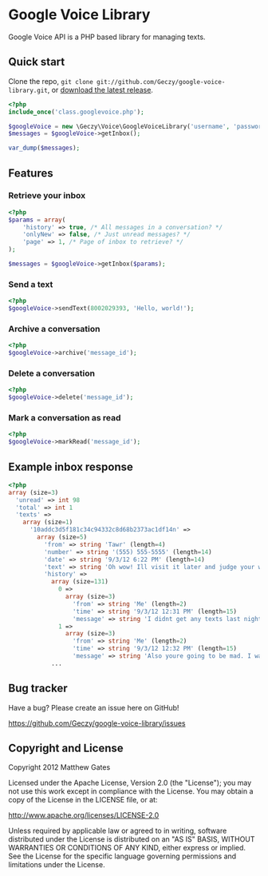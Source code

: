 Google Voice Library
=================

Google Voice API is a PHP based library for managing texts.

Quick start
------------

Clone the repo, `git clone git://github.com/Geczy/google-voice-library.git`, or [download the latest release](https://github.com/Geczy/google-voice-library/zipball/master).

```php
<?php
include_once('class.googlevoice.php');

$googleVoice = new \Geczy\Voice\GoogleVoiceLibrary('username', 'password');
$messages = $googleVoice->getInbox();

var_dump($messages);
```

Features
------------

### Retrieve your inbox

```php
<?php
$params = array(
	'history' => true, /* All messages in a conversation? */
	'onlyNew' => false, /* Just unread messages? */
	'page' => 1, /* Page of inbox to retrieve? */
);

$messages = $googleVoice->getInbox($params);
```

### Send a text

```php
<?php
$googleVoice->sendText(8002029393, 'Hello, world!');
```

### Archive a conversation

```php
<?php
$googleVoice->archive('message_id');
```

### Delete a conversation

```php
<?php
$googleVoice->delete('message_id');
```

### Mark a conversation as read

```php
<?php
$googleVoice->markRead('message_id');
```

Example inbox response
------------

```php
<?php
array (size=3)
  'unread' => int 98
  'total' => int 1
  'texts' =>
	array (size=1)
	  '10addc3d5f181c34c94332c8d68b2373ac1df14n' =>
		array (size=5)
		  'from' => string 'Tawr' (length=4)
		  'number' => string '(555) 555-5555' (length=14)
		  'date' => string '9/3/12 6:22 PM' (length=14)
		  'text' => string 'Oh wow! Ill visit it later and judge your work. :3' (length=51)
		  'history' =>
			array (size=131)
			  0 =>
				array (size=3)
				  'from' => string 'Me' (length=2)
				  'time' => string '9/3/12 12:31 PM' (length=15)
				  'message' => string 'I didnt get any texts last night >:|' (length=37)
			  1 =>
				array (size=3)
				  'from' => string 'Me' (length=2)
				  'time' => string '9/3/12 12:32 PM' (length=15)
				  'message' => string 'Also youre going to be mad. I wake up and all my ivy is gone. ' (length=63)
			...
```

Bug tracker
-----------

Have a bug? Please create an issue here on GitHub!

https://github.com/Geczy/google-voice-library/issues

Copyright and License
---------------------

Copyright 2012 Matthew Gates

Licensed under the Apache License, Version 2.0 (the "License"); you may not use this work except in
compliance with the License. You may obtain a copy of the License in the LICENSE file, or at:

http://www.apache.org/licenses/LICENSE-2.0

Unless required by applicable law or agreed to in writing, software distributed under the License is
distributed on an "AS IS" BASIS, WITHOUT WARRANTIES OR CONDITIONS OF ANY KIND, either express or implied.
See the License for the specific language governing permissions and limitations under the License.